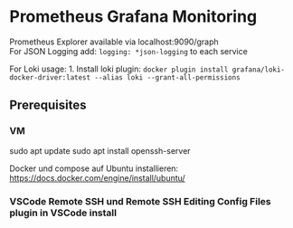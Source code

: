 # Prometheus Grafana Monitoring  

Prometheus Explorer available via localhost:9090/graph  
For JSON Logging add: `logging: *json-logging` to each service  

For Loki usage: 1. Install loki plugin: `docker plugin install grafana/loki-docker-driver:latest --alias loki --grant-all-permissions`  

## Prerequisites  

### VM 
sudo apt update 
sudo apt install openssh-server  

Docker und compose auf Ubuntu installieren: https://docs.docker.com/engine/install/ubuntu/   

### VSCode Remote SSH und Remote SSH Editing Config Files plugin in VSCode install